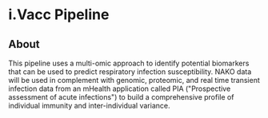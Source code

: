# i.Vacc Pipeline

## About

This pipeline uses a multi-omic approach to identify potential biomarkers that can be used to predict respiratory infection susceptibility. NAKO data will be used in complement with genomic, proteomic, and real time transient infection data from an mHealth application called PIA ("Prospective assessment of acute infections") to build a comprehensive profile of individual immunity and inter-individual variance.
